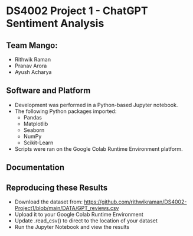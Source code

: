 # DS4002 Project 1 - ChatGPT Sentiment Analysis

## Team Mango:
* Rithwik Raman
* Pranav Arora
* Ayush Acharya

## Software and Platform
* Development was performed in a Python-based Jupyter notebook.
* The following Python packages imported:
  * Pandas
  * Matplotlib
  * Seaborn
  * NumPy
  * Scikit-Learn
* Scripts were ran on the Google Colab Runtime Environment platform.

## Documentation

## Reproducing these Results
* Download the dataset from: https://github.com/rithwikraman/DS4002-Project1/blob/main/DATA/GPT_reviews.csv
* Upload it to your Google Colab Runtime Environment
* Update .read_csv() to direct to the location of your dataset
* Run the Jupyter Notebook and view the results
